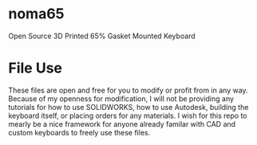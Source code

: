 # noma65
Open Source 3D Printed 65% Gasket Mounted Keyboard

# File Use
These files are open and free for you to modify or profit from in any way. Because of my openness for modification, I will not be providing any tutorials for how to use SOLIDWORKS, how to use Autodesk, building the keyboard itself, or placing orders for any materials. I wish for this repo to mearly be a nice framework for anyone already familar with CAD and custom keyboards to freely use these files.

